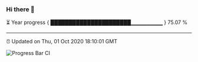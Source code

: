 ### Hi there 👋

⏳ Year progress { ██████████████████████▁▁▁▁▁▁▁▁ } 75.07 %

---

⏰ Updated on Thu, 01 Oct 2020 18:10:01 GMT

![Progress Bar CI](https://github.com/liununu/liununu/workflows/Progress%20Bar%20CI/badge.svg)
